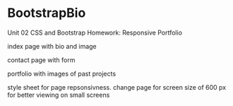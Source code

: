 # BootstrapBio
Unit 02 CSS and Bootstrap Homework: Responsive Portfolio

index page with bio and image

contact page with form

portfolio with images of past projects

style sheet for page repsonsivness. change page for screen size of 600 px for better viewing on small screens

